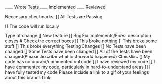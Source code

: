 ____ Wrote Tests ____ Implemented ____ Reviewed

Neccesary checkmarks:
[] All Tests are Passing

[] The code will run locally

Type of change
[] New feature
[] Bug Fix
Implements/Fixes:
description closes #
Check the correct boxes
[] This broke nothing
[] This broke some stuff
[] This broke everything
Testing Changes
[] No Tests have been changed
[] Some Tests have been changed
[] All of the Tests have been changed(Please describe what in the world happened)
Checklist:
[] My code has no unused/commented out code
[] I have reviewed my code
[] I have commented my code, particularly in hard-to-understand areas
[] I have fully tested my code
Please Include a link to a gif of your feelings about this branch
Link:
